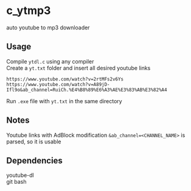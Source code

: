 # c_ytmp3
auto youtube to mp3 downloader

## Usage  
Compile `ytdl.c` using any compiler  
Create a `yt.txt` folder and insert all desired youtube links  
```
https://www.youtube.com/watch?v=2rtMFs2v6Ys
https://www.youtube.com/watch?v=A89jD-Ifl9o&ab_channel=RuiCh.%E4%B8%89%E6%A3%AE%E3%83%AB%E3%82%A4

```
Run `.exe` file with `yt.txt` in the same directory  

## Notes  
Youtube links with AdBlock modification `&ab_channel=<CHANNEL_NAME>` is parsed, so it is usable

## Dependencies  
youtube-dl  
git bash  
